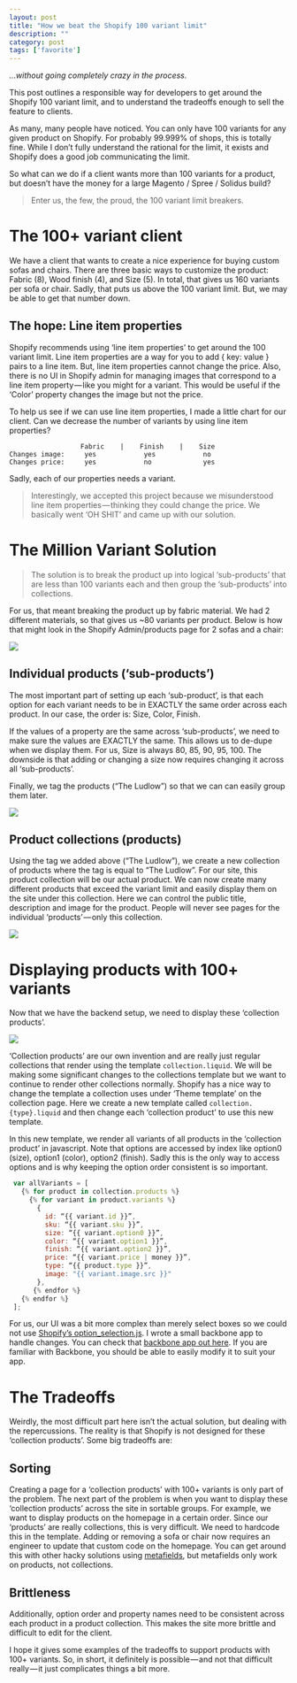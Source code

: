 ```yaml
---
layout: post
title: "How we beat the Shopify 100 variant limit"
description: ""
category: post
tags: ['favorite']
---
```


_…without going *completely* crazy in the process._

This post outlines a responsible way for developers to get around the Shopify 100 variant limit, and to understand the tradeoffs enough to sell the feature to clients.

As many, many people have noticed. You can only have 100 variants for any given product on Shopify. For probably 99.999% of shops, this is totally fine. While I don’t fully understand the rational for the limit, it exists and Shopify does a good job communicating the limit.

So what can we do if a client wants more than 100 variants for a product, but doesn’t have the money for a large Magento / Spree / Solidus build?

> Enter us, the few, the proud, the 100 variant limit breakers.

# The 100+ variant client

We have a client that wants to create a nice experience for buying custom sofas and chairs. There are three basic ways to customize the product: Fabric (8), Wood finish (4), and Size (5). In total, that gives us 160 variants per sofa or chair. Sadly, that puts us above the 100 variant limit. But, we may be able to get that number down.

## The hope: Line item properties

Shopify recommends using ‘line item properties’ to get around the 100 variant limit. Line item properties are a way for you to add { key: value } pairs to a line item. But, line item properties cannot change the price. Also, there is no UI in Shopify admin for managing images that correspond to a line item property — like you might for a variant. This would be useful if the ‘Color’ property changes the image but not the price.

To help us see if we can use line item properties, I made a little chart for our client. Can we decrease the number of variants by using line item properties?

```
                  Fabric    |    Finish    |    Size  
Changes image:     yes            yes            no  
Changes price:     yes            no             yes
```

Sadly, each of our properties needs a variant.

> Interestingly, we accepted this project because we misunderstood line item properties — thinking they could change the price. We basically went ‘OH SHIT’ and came up with our solution.

# The Million Variant Solution

> The solution is to break the product up into logical ‘sub-products’ that are less than 100 variants each and then group the ‘sub-products’ into collections.

For us, that meant breaking the product up by fabric material. We had 2 different materials, so that gives us ~80 variants per product. Below is how that might look in the Shopify Admin/products page for 2 sofas and a chair:

![](https://cdn-images-1.medium.com/max/800/1*W7MwTi75n1aql8mN_4BnSg.png)

## Individual products (‘sub-products’)

The most important part of setting up each ‘sub-product’, is that each option for each variant needs to be in EXACTLY the same order across each product. In our case, the order is: Size, Color, Finish.

If the values of a property are the same across ‘sub-products’, we need to make sure the values are EXACTLY the same. This allows us to de-dupe when we display them. For us, Size is always 80, 85, 90, 95, 100\. The downside is that adding or changing a size now requires changing it across all ‘sub-products’.

Finally, we tag the products (“The Ludlow”) so that we can can easily group them later.

![](https://cdn-images-1.medium.com/max/800/1*ugDRIIkneFYo3yYw6OZuQQ.png)

## Product collections (products)

Using the tag we added above (“The Ludlow”), we create a new collection of products where the tag is equal to “The Ludlow”. For our site, this product collection will be our actual product. We can now create many different products that exceed the variant limit and easily display them on the site under this collection. Here we can control the public title, description and image for the product. People will never see pages for the individual ‘products’ — only this collection.

![](https://cdn-images-1.medium.com/max/800/1*cfhx3_V8OamxcZn12cS1TQ.png)


# Displaying products with 100+ variants

Now that we have the backend setup, we need to display these ‘collection products’.


![](https://cdn-images-1.medium.com/max/600/1*klaGJvHqDwDWWtTmI8BYvQ.png)


‘Collection products’ are our own invention and are really just regular collections that render using the template `collection.liquid`. We will be making some significant changes to the collections template but we want to continue to render other collections normally. Shopify has a nice way to change the template a collection uses under ‘Theme template’ on the collection page. Here we create a new template called `collection.{type}.liquid` and then change each ‘collection product’ to use this new template.

In this new template, we render all variants of all products in the ‘collection product’ in javascript. Note that options are accessed by index like option0 (size), option1 (color), option2 (finish). Sadly this is the only way to access options and is why keeping the option order consistent is so important.

```javascript
 var allVariants = [  
   {% for product in collection.products %}  
     {% for variant in product.variants %}  
       {  
         id: “{{ variant.id }}”,   
         sku: “{{ variant.sku }}”,  
         size: “{{ variant.option0 }}”,  
         color: “{{ variant.option1 }}”,  
         finish: “{{ variant.option2 }}”,  
         price: “{{ variant.price | money }}”,  
         type: “{{ product.type }}”,  
         image: "{{ variant.image.src }}"  
       },  
      {% endfor %}  
   {% endfor %}  
 ];  
```

For us, our UI was a bit more complex than merely select boxes so we could not use [Shopify’s option_selection.js](/r/?url=http%3A%2F%2Ffreakdesign.com.au%2Fblogs%2Fnews%2F105830151-make-a-product-in-shopify-with-more-than-the-100-variant-limit). I wrote a small backbone app to handle changes. You can check that [backbone app out here](/r/?url=https%3A%2F%2Fgist.github.com%2Fzamiang%2Ff8b9f8e1bf396d375d7569f00fb0e2dc). If you are familiar with Backbone, you should be able to easily modify it to suit your app.

# The Tradeoffs

Weirdly, the most difficult part here isn’t the actual solution, but dealing with the repercussions. The reality is that Shopify is not designed for these ‘collection products’. Some big tradeoffs are:

## Sorting

Creating a page for a ‘collection products’ with 100+ variants is only part of the problem. The next part of the problem is when you want to display these ‘collection products’ across the site in sortable groups. For example, we want to display products on the homepage in a certain order. Since our ‘products’ are really collections, this is very difficult. We need to hardcode this in the template. Adding or removing a sofa or chair now requires an engineer to update that custom code on the homepage. You can get around this with other hacky solutions using [metafields](/r/?url=https%3A%2F%2Fdocs.shopify.com%2Fthemes%2Fliquid%2Fobjects%2Fmetafield), but metafields only work on products, not collections.

## Brittleness

Additionally, option order and property names need to be consistent across each product in a product collection. This makes the site more brittle and difficult to edit for the client.

I hope it gives some examples of the tradeoffs to support products with 100+ variants. So, in short, it definitely is possible — and not that difficult really — it just complicates things a bit more.